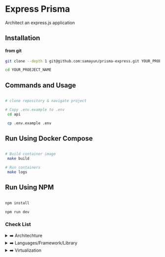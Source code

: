 # Express Prisma

Architect an express.js application

## Installation

#### from git

```bash
git clone --depth 1 git@github.com:samayun/prisma-express.git YOUR_PROEJECT_NAME

cd YOUR_PROEJECT_NAME
```

## Commands and Usage

```bash

# clone repository & navigate project

# Copy .env.example to .env
 cd api

 cp .env.example .env


```

## Run Using Docker Compose

```bash

# Build container image
 make build

# Run containers
 make logs

```

## Run Using NPM

```bash

npm install

npm run dev
```

### Check List

<details>
  <summary>
  ➡️ Architechture
  </summary>

- ✅ Modular way
- ✅ Monolithic - Layered Architechture (3 Tier, actually 2 tier implemented here)

</details>

<details>
<summary>
 ➡️ Languages/Framework/Library
</summary>

- Language: ↪️ [Node.js](https://nodejs.org/en) as JS server side runtime
- Framework: ↪️ [Express.js](https://expressjs.com) as web framework
- Database: ↪️ [MongoDB](https://www.mongodb.com) as NoSQL Database
- Documentation: ↪️ [Swagger-AutoGen](https://github.com/davibaltar/swagger-autogen)
- Boilerplate: ↪️ [Penguin.JS](https://github.com/samayun/penguin.js)

</details>

<details>
<summary>
 ➡️ Virtualization
</summary>

- Build Container by Docker : `make build` or `sudo docker-compose up --build --detach`
- Run Container by Docker: `make logs`

</details>
